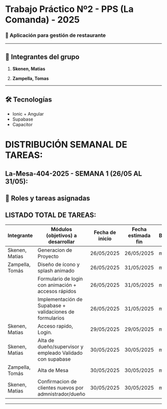 # Trabajo Práctico Nº2 - PPS (La Comanda) - 2025

### 📱 Aplicación para gestión de restaurante

---

## 👥 Integrantes del grupo

1. **Skenen, Matias**  

2. **Zampella, Tomas**  
---

## 🛠️ Tecnologías
- Ionic + Angular
- Supabase
- Capacitor

# DISTRIBUCIÓN SEMANAL DE TAREAS:

## La-Mesa-404-2025 - SEMANA 1 (26/05 AL 31/05):


## 💼 Roles y tareas asignadas
## LISTADO TOTAL DE TAREAS:

| Integrante          | Módulos (objetivos) a desarrollar                                     | Fecha de inicio | Fecha estimada fin | Branch |
|---------------------|------------------------------------------------------------------------|------------------|---------------------|--------|
| Skenen, Matias      | Generacion de Proyecto                                                 | 26/05/2025       | 26/05/2025          | main   |
| Zampella, Tomás     | Diseño de ícono y splash animado                                       | 26/05/2025       | 31/05/2025          | main   |
|                     | Formulario de login con animación + accesos rápidos                    | 26/05/2025       | 31/05/2025          | main   |
|                     | Implementación de Supabase + validaciones de formularios               | 26/05/2025       | 31/05/2025          | main   |
| Skenen, Matias      | Acceso rapido, Login.                                                  | 29/05/2025       | 29/05/2025          | main   |
| Skenen, Matias      | Alta de dueño/supervisor y empleado Validado con supabase              | 30/05/2025       | 30/05/2025          | main   |
| Zampella, Tomás     | Alta de Mesa                                                           | 30/05/2025       | 30/05/2025          | main   |
| Skenen, Matias      | Confirmacion de clientes nuevos por admnistrador/dueño                 | 30/05/2025       | 30/05/2025          | main   |

---
